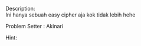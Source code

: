 Description:
<br>Ini hanya sebuah easy cipher aja kok tidak lebih hehe <br>

Problem Setter : Akinari <br>

Hint:
